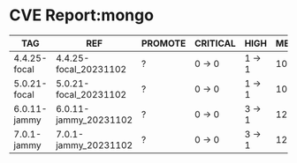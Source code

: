 # CVE Report:mongo
|     TAG      |          REF          | PROMOTE | CRITICAL |  HIGH  |  MEDIUM  |   LOW    | UNKNOWN |
|--------------|-----------------------|---------|----------|--------|----------|----------|---------|
| 4.4.25-focal | 4.4.25-focal_20231102 | ?       | 0 -> 0   | 1 -> 1 | 10 -> 10 | 34 -> 30 | 0 -> 0  |
| 5.0.21-focal | 5.0.21-focal_20231102 | ?       | 0 -> 0   | 1 -> 1 | 10 -> 10 | 34 -> 30 | 0 -> 0  |
| 6.0.11-jammy | 6.0.11-jammy_20231102 | ?       | 0 -> 0   | 3 -> 1 | 12 -> 11 | 37 -> 34 | 0 -> 0  |
| 7.0.1-jammy  | 7.0.1-jammy_20231102  | ?       | 0 -> 0   | 3 -> 1 | 12 -> 11 | 37 -> 34 | 0 -> 0  |
